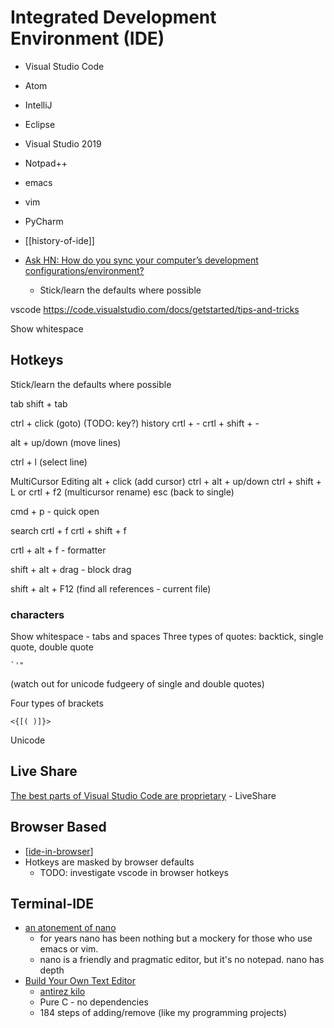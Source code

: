 Integrated Development Environment (IDE)
========================================

* Visual Studio Code
* Atom
* IntelliJ
* Eclipse
* Visual Studio 2019
* Notpad++
* emacs
* vim
* PyCharm

* [[history-of-ide]]

* [Ask HN: How do you sync your computer’s development configurations/environment?](https://news.ycombinator.com/item?id=31517668)
    * Stick/learn the defaults where possible

vscode
https://code.visualstudio.com/docs/getstarted/tips-and-tricks

Show whitespace

Hotkeys
-------

Stick/learn the defaults where possible

tab
shift + tab

ctrl + click (goto)  (TODO: key?)
history
crtl + -
crtl + shift + -

alt + up/down (move lines)

ctrl + l (select line)

MultiCursor Editing
alt + click (add cursor)
ctrl + alt + up/down
ctrl + shift + L   or  crtl + f2 (multicursor rename)
esc (back to single)

cmd + p - quick open

search
crtl + f
crtl + shift + f


crtl + alt + f - formatter

shift + alt + drag - block drag




shift + alt + F12  (find all references - current file)



### characters

Show whitespace - tabs and spaces
Three types of quotes: backtick, single quote, double quote
```
`'" 
```
(watch out for unicode fudgeery of single and double quotes)

Four types of brackets
```
<{[( )]}>
```
Unicode

Live Share
----------

[The best parts of Visual Studio Code are proprietary](https://underjord.io/the-best-parts-of-visual-studio-code-are-proprietary.html) - LiveShare


Browser Based
-------------

* [[ide-in-browser]]
* Hotkeys are masked by browser defaults
    *  TODO: investigate vscode in browser hotkeys

Terminal-IDE
------------

* [an atonement of nano](https://www.noa-s.org/nano.html)
    * for years nano has been nothing but a mockery for those who use emacs or vim. 
    * nano is a friendly and pragmatic editor, but it's no notepad. nano has depth
* [Build Your Own Text Editor](https://viewsourcecode.org/snaptoken/kilo/)
    * [antirez kilo](http://antirez.com/news/108)
    * Pure C - no dependencies
    * 184 steps of adding/remove (like my programming projects)


[//begin]: # "Autogenerated link references for markdown compatibility"
[ide-in-browser]: ide-in-browser.md "IDE in browser"
[//end]: # "Autogenerated link references"